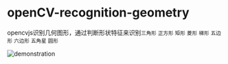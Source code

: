 # openCV-recognition-geometry
opencvjs识别几何图形，通过判断形状特征来识别`三角形` `正方形` `矩形` `菱形` `梯形` `五边形` `六边形` `五角星` `圆形` 



![demonstration](G:\web\openCV-recognition-geometry\demonstration.gif)
